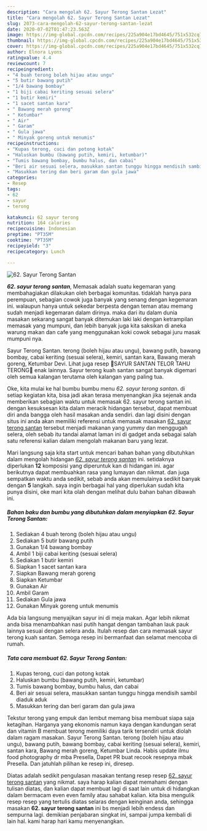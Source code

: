 ```yaml
---
description: "Cara mengolah 62. Sayur Terong Santan Lezat"
title: "Cara mengolah 62. Sayur Terong Santan Lezat"
slug: 2073-cara-mengolah-62-sayur-terong-santan-lezat
date: 2020-07-02T01:47:23.563Z
image: https://img-global.cpcdn.com/recipes/225a904e17bd4645/751x532cq70/62-sayur-terong-santan-foto-resep-utama.jpg
thumbnail: https://img-global.cpcdn.com/recipes/225a904e17bd4645/751x532cq70/62-sayur-terong-santan-foto-resep-utama.jpg
cover: https://img-global.cpcdn.com/recipes/225a904e17bd4645/751x532cq70/62-sayur-terong-santan-foto-resep-utama.jpg
author: Elnora Lyons
ratingvalue: 4.4
reviewcount: 7
recipeingredient:
- "4 buah terong boleh hijau atau ungu"
- "5 butir bawang putih"
- "1/4 bawang bombay"
- "1 biji cabai keriting sesuai selera"
- "1 butir kemiri"
- "1 sacet santan kara"
- " Bawang merah goreng"
- " Ketumbar"
- " Air"
- " Garam"
- " Gula jawa"
- " Minyak goreng untuk menumis"
recipeinstructions:
- "Kupas terong, cuci dan potong kotak"
- "Haluskan bumbu (bawang putih, kemiri, ketumbar)"
- "Tumis bawang bombay, bumbu halus, dan cabai"
- "Beri air sesuai selera, masukkan santan tunggu hingga mendisih sambil diaduk aduk"
- "Masukkan tering dan beri garam dan gula jawa"
categories:
- Resep
tags:
- 62
- sayur
- terong

katakunci: 62 sayur terong 
nutrition: 164 calories
recipecuisine: Indonesian
preptime: "PT35M"
cooktime: "PT35M"
recipeyield: "3"
recipecategory: Lunch

---
```



![62. Sayur Terong Santan](https://img-global.cpcdn.com/recipes/225a904e17bd4645/751x532cq70/62-sayur-terong-santan-foto-resep-utama.jpg)

<b><i>62. sayur terong santan</i></b>, Memasak adalah suatu kegemaran yang membahagiakan dilakukan oleh berbagai komunitas. tidaklah hanya para perempuan, sebagian cowok juga banyak yang senang dengan kegemaran ini. walaupun hanya untuk sekedar berpesta dengan teman atau memang sudah menjadi kegemaran dalam dirinya. maka dari itu dalam dunia masakan sekarang sangat banyak ditemukan laki laki dengan ketrampilan memasak yang mumpuni, dan lebih banyak juga kita saksikan di aneka warung makan dan cafe yang menggunakan koki cowok sebagai juru masak mumpuni nya.

Sayur Terong Santan. terong (boleh hijau atau ungu), bawang putih, bawang bombay, cabai keriting (sesuai selera), kemiri, santan kara, Bawang merah goreng, Ketumbar Devi. Lihat juga resep 💜SAYUR SANTAN TELOR TAHU TERONG💜 enak lainnya. Sayur terong kuah santan sangat banyak digemari oleh semua kalangan terutama oleh kalangan yang paling tua.

Oke, kita mulai ke hal bumbu bumbu menu <i>62. sayur terong santan</i>. di setiap kegiatan kita, bisa jadi akan terasa menyenangkan jika sejenak anda memberikan sebagian waktu untuk memasak 62. sayur terong santan ini. dengan kesuksesan kita dalam meracik hidangan tersebut, dapat membuat diri anda bangga oleh hasil masakan anda sendiri. dan lagi disini dengan situs ini anda akan memiliki referensi untuk memasak masakan <u>62. sayur terong santan</u> tersebut menjadi makanan yang yummy dan menggugah selera, oleh sebab itu tandai alamat laman ini di gadget anda sebagai salah satu referensi kalian dalam mengolah makanan baru yang lezat.


Mari langsung saja kita start untuk mencari bahan bahan yang dibutuhkan dalam mengolah hidangan <u><i>62. sayur terong santan</i></u> ini. setidaknya diperlukan <b>12</b> komposisi yang diperuntuk kan di hidangan ini. agar berikutnya dapat membuahkan rasa yang lumayan dan nikmat. dan juga sempatkan waktu anda sedikit, sebab anda akan memulainya sedikit banyak dengan <b>5</b> langkah. saya ingin berbagai hal yang diperlukan sudah kita punya disini, oke mari kita olah dengan melihat dulu bahan bahan dibawah ini.

<!--inarticleads1-->

##### Bahan baku dan bumbu yang dibutuhkan dalam menyiapkan 62. Sayur Terong Santan:

1. Sediakan 4 buah terong (boleh hijau atau ungu)
1. Sediakan 5 butir bawang putih
1. Gunakan 1/4 bawang bombay
1. Ambil 1 biji cabai keriting (sesuai selera)
1. Sediakan 1 butir kemiri
1. Siapkan 1 sacet santan kara
1. Siapkan  Bawang merah goreng
1. Siapkan  Ketumbar
1. Gunakan  Air
1. Ambil  Garam
1. Sediakan  Gula jawa
1. Gunakan  Minyak goreng untuk menumis


Ada bia langsung menyajikan sayur ini di meja makan. Agar lebih nikmat anda bisa menambahkan nasi putih hangat dengan tambahan lauk pauk lainnya sesuai dengan selera anda. Itulah resep dan cara memasak sayur terong kuah santan. Semoga resep ini bermanfaat dan selamat mencoba di rumah. 

<!--inarticleads2-->

##### Tata cara membuat 62. Sayur Terong Santan:

1. Kupas terong, cuci dan potong kotak
1. Haluskan bumbu (bawang putih, kemiri, ketumbar)
1. Tumis bawang bombay, bumbu halus, dan cabai
1. Beri air sesuai selera, masukkan santan tunggu hingga mendisih sambil diaduk aduk
1. Masukkan tering dan beri garam dan gula jawa


Tekstur terong yang empuk dan lembut memang bisa membuat siapa saja ketagihan. Harganya yang ekonomis namun kaya dengan kandungan serat dan vitamin B membuat terong memiliki daya tarik tersendiri untuk diolah dalam ragam masakan. Sayur Terong Santan. terong (boleh hijau atau ungu), bawang putih, bawang bombay, cabai keriting (sesuai selera), kemiri, santan kara, Bawang merah goreng, Ketumbar Linda. Habis update ilmu food photography dr mba Presella, Dapet PR buat recook resepnya mbak Presella. Dan jatuhlah pilihan ke resep ini, diresep. 

Diatas adalah sedikit pengulasan masakan tentang resep resep <u>62. sayur terong santan</u> yang nikmat. saya harap kalian dapat memahami dengan tulisan diatas, dan kalian dapat membuat lagi di saat lain untuk di hidangkan dalam bermacam even even family atau sahabat kalian. kita bisa mengulik resep resep yang tertulis diatas selaras dengan keinginan anda, sehingga masakan <b>62. sayur terong santan</b> ini bs menjadi lebih endess dan sempurna lagi. demikian penjabaran singkat ini, sampai jumpa kembali di lain hal. kami harap hari kamu menyenangkan.
